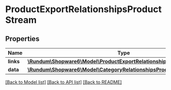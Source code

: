 # ProductExportRelationshipsProductStream

## Properties
Name | Type | Description | Notes
------------ | ------------- | ------------- | -------------
**links** | [**\Rundum\Shopware6\Model\ProductExportRelationshipsProductStreamLinks**](ProductExportRelationshipsProductStreamLinks.md) |  | [optional] 
**data** | [**\Rundum\Shopware6\Model\CategoryRelationshipsProductStreamData**](CategoryRelationshipsProductStreamData.md) |  | [optional] 

[[Back to Model list]](../../README.md#documentation-for-models) [[Back to API list]](../../README.md#documentation-for-api-endpoints) [[Back to README]](../../README.md)

